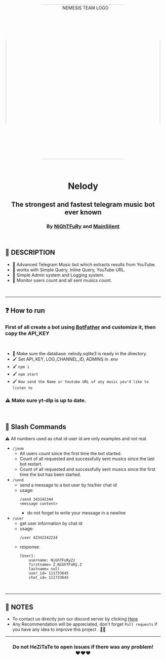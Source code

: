 <br>
<br>
<p align="center">
<img src="https://cdn.discordapp.com/attachments/820259991955963945/926026965155205180/Nelody.png" alt="NEMESIS TEAM LOGO" style="border-radius:25%; width:500px"/>
</p>

<br>

# <p align="center">Nelody</p>
## <p align="center">The strongest and fastest telegram music bot ever known</p>
### <p align="center"> By <a href="https://github.com/zNiGhTFuRyZNTT">NiGhTFuRy</a> and <a href="https://github.com/MainSilent">MainSilent</a> </p>

<br>

## 📜 DESCRIPTION
 - 📲 Advanced Telegram Music bot which extracts results from YouTube.
 - 📲 works with Simple Query, Inline Query, YouTube URL.
 - 📲 Simple Admin system and Logging system.
 - 📲 Monitor users count and all sent musics count.

<br>

---
## ❓ How to run

### First of all create a bot using <a href="https://t.me/BotFather">BotFather</a> and customize it, then copy the API_KEY

<br>

- 👠 Make sure the database: nelody.sqlite3 is ready in the directory.
- 🖌️ Set API_KEY, LOG_CHANNEL_ID, ADMINS in .env
- 🖌️ `npm i`
- 🖌️ `npm start`
- 🖌️ `Now send the Name or Youtube URL of any music you'd like to listen to`
### ⚠️ Make sure yt-dlp is up to date.
    
<br>

## 🤖 Slash Commands
⚠️ All numbers used as chat id user id are only examples and not real.
- `/joom` 
    - All users count since the first time the bot started.
    - Count of all requested and successfully sent musics since the last bot restart.
    - Count of all requested and successfully sent musics since the first time the bot has been started.
- `/send`
    - send a message to a bot user by his/her chat id
    - usage: 
        ```
        /send 343242344
        <message content>
        ```
        - do not forget to write your message in a newline
- `/user`
    - get user information by chat id
    - usage:
        ```
        /user 42342342234
        ```
    - response:
        ```
        [User]:
            username: NiGhTFuRyZz
            firstname= Ż.NīGhTFüRÿ.Z
            lastname= null
            user_id= 111733645
            chat_id= 111733645
        ```

<br>

---
## 💌 NOTES
- To contact us directly join our discord server by clicking <a href="https://discord.gg/EDbPPZwu5U">Here</a>
- Any Recommendation will be appreciated, don't forget `Pull requests` if you have any idea to improve this project . 👙🤺

---

### <p align="center"> Do not HeZiTaTe to open issues if there was any problem! <br>❤️❤️❤️ </p>
